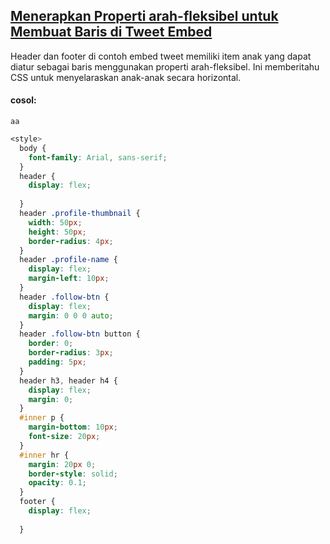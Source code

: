 ## [Menerapkan Properti arah-fleksibel untuk Membuat Baris di Tweet Embed](https://learn.freecodecamp.org/responsive-web-design/css-flexbox/apply-the-flex-direction-property-to-create-rows-in-the-tweet-embed)

Header dan footer di contoh embed tweet memiliki item anak yang dapat diatur sebagai baris menggunakan properti arah-fleksibel. Ini memberitahu CSS untuk menyelaraskan anak-anak secara horizontal.

#### cosol:

```
aa
```

```css
<style>
  body {
    font-family: Arial, sans-serif;
  }
  header {
    display: flex;
    
  }
  header .profile-thumbnail {
    width: 50px;
    height: 50px;
    border-radius: 4px;
  }
  header .profile-name {
    display: flex;
    margin-left: 10px;
  }
  header .follow-btn {
    display: flex;
    margin: 0 0 0 auto;
  }
  header .follow-btn button {
    border: 0;
    border-radius: 3px;
    padding: 5px;
  }
  header h3, header h4 {
    display: flex;
    margin: 0;
  }
  #inner p {
    margin-bottom: 10px;
    font-size: 20px;
  }
  #inner hr {
    margin: 20px 0;
    border-style: solid;
    opacity: 0.1;
  }
  footer {
    display: flex;
    
  }
```





